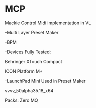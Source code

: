 # MCP
Mackie Control Midi implementation in VL

-Multi Layer Preset Maker

-BPM

-Devices Fully Tested:

Behringer XTouch Compact

ICON Platform M+

-LaunchPad Mini Used in Preset Maker

vvvv_50alpha35.18_x64

Packs: Zero MQ
